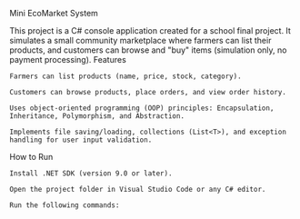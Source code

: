 Mini EcoMarket System

This project is a C# console application created for a school final project. It simulates a small community marketplace where farmers can list their products, and customers can browse and "buy" items (simulation only, no payment processing).
Features

    Farmers can list products (name, price, stock, category).

    Customers can browse products, place orders, and view order history.

    Uses object-oriented programming (OOP) principles: Encapsulation, Inheritance, Polymorphism, and Abstraction.

    Implements file saving/loading, collections (List<T>), and exception handling for user input validation.

How to Run

    Install .NET SDK (version 9.0 or later).

    Open the project folder in Visual Studio Code or any C# editor.

    Run the following commands:
